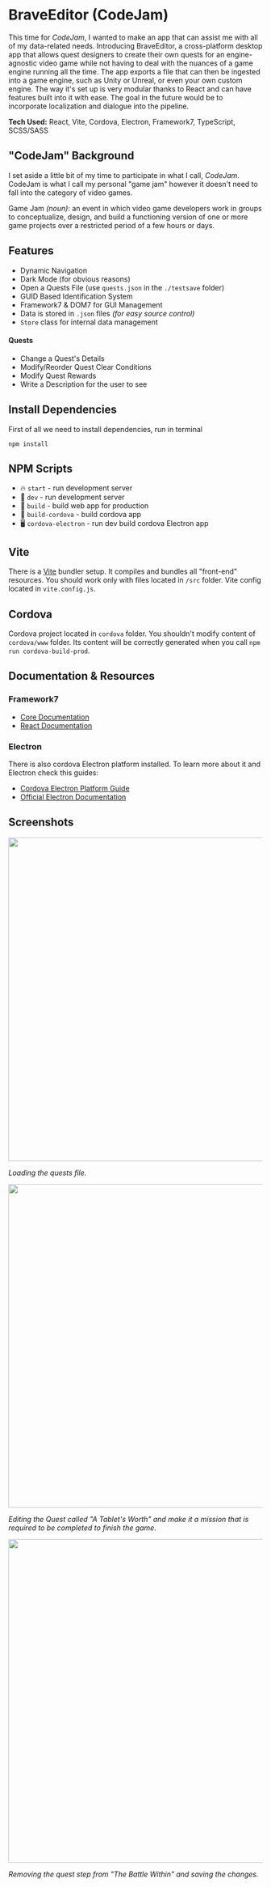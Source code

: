 # BraveEditor (CodeJam)

This time for _CodeJam_, I wanted to make an app that can assist me with all of my data-related needs. Introducing BraveEditor, a cross-platform desktop app that allows quest designers to create their own quests for an engine-agnostic video game while not having to deal with the nuances of a game engine running all the time. The app exports a file that can then be ingested into a game engine, such as Unity or Unreal, or even your own custom engine. The way it's set up is very modular thanks to React and can have features built into it with ease. The goal in the future would be to incorporate localization and dialogue into the pipeline.

**Tech Used:** React, Vite, Cordova, Electron, Framework7, TypeScript, SCSS/SASS

## "CodeJam" Background

I set aside a little bit of my time to participate in what I call, _CodeJam_. CodeJam is what I call my personal "game jam" however it doesn't need to fall into the category of video games.

Game Jam _(noun)_: an event in which video game developers work in groups to conceptualize, design, and build a functioning version of one or more game projects over a restricted period of a few hours or days.

## Features

-   Dynamic Navigation
-   Dark Mode (for obvious reasons)
-   Open a Quests File (use `quests.json` in the `./testsave` folder)
-   GUID Based Identification System
-   Framework7 & DOM7 for GUI Management
-   Data is stored in `.json` files _(for easy source control)_
-   `Store` class for internal data management

#### Quests

-   Change a Quest's Details
-   Modify/Reorder Quest Clear Conditions
-   Modify Quest Rewards
-   Write a Description for the user to see

## Install Dependencies

First of all we need to install dependencies, run in terminal

```
npm install
```

## NPM Scripts

-   🔥 `start` - run development server
-   🔧 `dev` - run development server
-   🔧 `build` - build web app for production
-   📱 `build-cordova` - build cordova app
-   🖥 `cordova-electron` - run dev build cordova Electron app

## Vite

There is a [Vite](https://vitejs.dev) bundler setup. It compiles and bundles all "front-end" resources. You should work only with files located in `/src` folder. Vite config located in `vite.config.js`.

## Cordova

Cordova project located in `cordova` folder. You shouldn't modify content of `cordova/www` folder. Its content will be correctly generated when you call `npm run cordova-build-prod`.

## Documentation & Resources

### Framework7

-   [Core Documentation](https://framework7.io/docs/)
-   [React Documentation](https://framework7.io/react/)

### Electron

There is also cordova Electron platform installed. To learn more about it and Electron check this guides:

-   [Cordova Electron Platform Guide](https://cordova.apache.org/docs/en/latest/guide/platforms/electron/index.html)
-   [Official Electron Documentation](https://electronjs.org/docs)

## Screenshots

<img src="docs/0.gif" width="640"/>

<em>Loading the quests file.</em>

<img src="docs/1.gif" width="640"/>

<em>Editing the Quest called "A Tablet's Worth" and make it a mission that is required to be completed to finish the game.</em>

<img src="docs/2.gif" width="640"/>

<em>Removing the quest step from "The Battle Within" and saving the changes.</em>
